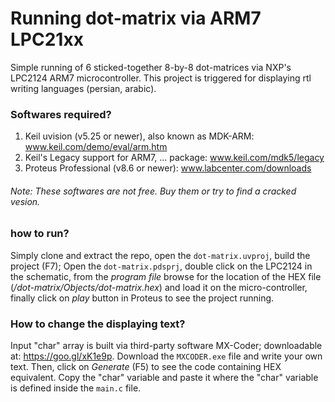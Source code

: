 # Running dot-matrix via ARM7 LPC21xx
Simple running of 6 sticked-together 8-by-8 dot-matrices via NXP's LPC2124 ARM7 microcontroller.
This project is triggered for displaying rtl writing languages (persian, arabic).

### Softwares required?
1. Keil uvision (v5.25 or newer), also known as MDK-ARM: www.keil.com/demo/eval/arm.htm
2. Keil's Legacy support for ARM7, ... package: www.keil.com/mdk5/legacy
3. Proteus Professional (v8.6 or newer): www.labcenter.com/downloads
###### Note: These softwares are not free. Buy them or try to find a cracked vesion.

### how to run?
Simply clone and extract the repo, open the `dot-matrix.uvproj`, build the project (F7);
Open the `dot-matrix.pdsprj`, double click on the LPC2124 in the schematic, from the _program file_ browse for the location of the HEX file (_/dot-matrix/Objects/dot-matrix.hex_) and load it on the micro-controller, finally click on _play_ button in Proteus to see the project running.

### How to change the displaying text?
Input "char" array is built via third-party software MX-Coder; downloadable at: https://goo.gl/xK1e9p.
Download the `MXCODER.exe` file and write your own text. Then, click on _Generate_ (F5) to see the code containing HEX equivalent. Copy the "char" variable and paste it where the "char" variable is defined inside the `main.c` file.
